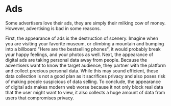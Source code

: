 # Ads

Some advertisers love their ads, they are simply their milking cow of money. However, advertising
is bad in some reasons.

First, the appearance of ads is the destruction of scenery. Imagine when you are visiting your favorite
museum, or climbing a mountain and bumping into a billboard "Here are the bestselling phones", it
would probably break your happy feelings, and your photos as well. Next, the appearance of digital
ads are taking personal data away from people. Because the advertisers want to know the target audience,
they partner with the platform and collect precious personal data. While this may sound efficient,
these data collection is not a good plan as it sacrifices privacy and also poses risk of making
people suspicious of data selling.
To conclude, the appearance of digital ads makes modern web worse because it not only block real data that the
user might want to view, it also collects a huge amount of data from users that compromises privacy.
